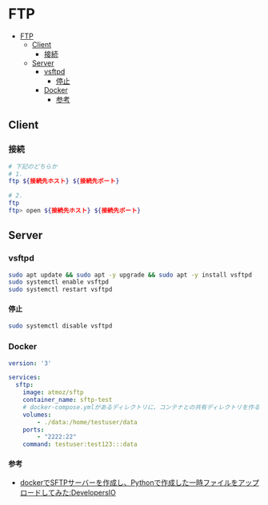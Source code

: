 # FTP

- [FTP](#ftp)
  - [Client](#client)
    - [接続](#接続)
  - [Server](#server)
    - [vsftpd](#vsftpd)
      - [停止](#停止)
    - [Docker](#docker)
      - [参考](#参考)

## Client

### 接続

``` bash
# 下記のどちらか
# 1.
ftp ${接続先ホスト} ${接続先ポート}

# 2.
ftp
ftp> open ${接続先ホスト} ${接続先ポート}
```

## Server

### vsftpd

``` bash
sudo apt update && sudo apt -y upgrade && sudo apt -y install vsftpd
sudo systemctl enable vsftpd
sudo systemctl restart vsftpd
```

#### 停止

``` bash
sudo systemctl disable vsftpd
```

### Docker

``` yaml
version: '3'

services:
  sftp:
    image: atmoz/sftp
    container_name: sftp-test
    # docker-compose.ymlがあるディレクトリに、コンテナとの共有ディレクトリを作る
    volumes:
        - ./data:/home/testuser/data
    ports:
        - "2222:22"
    command: testuser:test123:::data
```

#### 参考

- [dockerでSFTPサーバーを作成し、Pythonで作成した一時ファイルをアップロードしてみた:DevelopersIO](https://dev.classmethod.jp/articles/docker-sftp-python-paramiko-practice/)